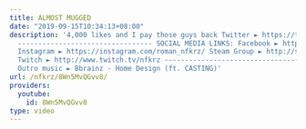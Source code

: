 ```yaml
---
title: ALMOST MUGGED
date: "2019-09-15T10:34:13+08:00"
description: '4,000 likes and I pay those guys back Twitter ► https://twitter.com/NFKRZAlt
  --------------------------------- SOCIAL MEDIA LINKS: Facebook ► https://www.facebook.com/NFKRZ1
  Instagram ► https://instagram.com/roman_nfkrz/ Steam Group ► http://steamcommunity.com/groups/nfkr...
  Twitch ► http://www.twitch.tv/nfkrz --------------------------------- Music: ---------------------------------
  Outro music ► Bbrainz - Home Design (ft. CASTING)'
url: /nfkrz/8Wn5MvQGvv8/
providers:
  youtube:
    id: 8Wn5MvQGvv8
type: video
---
```

